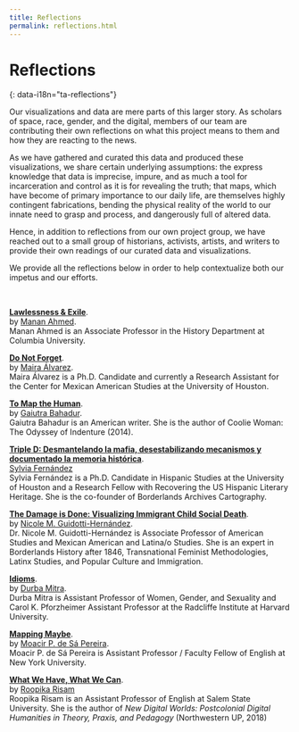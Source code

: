 ```yaml
---
title: Reflections
permalink: reflections.html
---
```


# Reflections
{: data-i18n="ta-reflections"}

Our visualizations and data are mere parts of this larger story. As scholars of space, race, gender, and the digital, members of our team are contributing their own reflections on what this project means to them and how they are reacting to the news.  

As we have gathered and curated this data and produced these visualizations, we share certain underlying assumptions: the express knowledge that data is imprecise, impure, and as much a tool for incarceration and control as it is for revealing the truth; that maps, which have become of primary importance to our daily life, are themselves highly contingent fabrications, bending the physical reality of the world to our innate need to grasp and process, and dangerously full of altered data.

Hence, in addition to reflections from our own project group, we have reached out to a small group of historians, activists, artists, and writers to provide their own readings of our curated data and visualizations. 

We provide all the reflections below in order to help contextualize both our impetus and our efforts.


<br>

**[Lawlessness & Exile]({{site.baseurl}}/reflections/manan_ahmed.html)**.  
by [Manan Ahmed](http://twitter.com/sepoy).   
Manan Ahmed is an Associate Professor in the History Department at Columbia University.

**[Do Not Forget]({{site.baseurl}}/reflections/maira_alvarez.html)**.  
by [Maira Álvarez](http://twitter.com/fronteriza956).   
Maira Álvarez is a Ph.D. Candidate and currently a Research Assistant for the Center for Mexican American Studies at the University of Houston.

**[To Map the Human]({{site.baseurl}}/reflections/gaiutra_bahadur.html)**.  
by [Gaiutra Bahadur](http://twitter.com/gbahadur).   
Gaiutra Bahadur is an American writer. She is the author of Coolie Woman: The Odyssey of Indenture (2014).

**[Triple D: Desmantelando la mafia, desestabilizando mecanismos y documentado la memoria histórica]({{site.baseurl}}/reflections/sylvia_fernandez.html)**.  
[Sylvia Fernández](https://www.hastac.org/u/sferna109)   
Sylvia Fernández is a Ph.D. Candidate in Hispanic Studies at the University of Houston and a Research Fellow with Recovering the US Hispanic Literary Heritage. She is the co-founder of Borderlands Archives Cartography.

**[The Damage is Done: Visualizing Immigrant Child Social Death]({{site.baseurl}}/reflections/guidotti_hernandez.html)**.  
by [Nicole M. Guidotti-Hernández](https://twitter.com/drnmgh).   
Dr. Nicole M. Guidotti-Hernández is Associate Professor of American Studies and Mexican American and Latina/o Studies. She is an expert in Borderlands History after 1846, Transnational Feminist Methodologies, Latinx Studies, and Popular Culture and Immigration.

**[Idioms]({{site.baseurl}}/reflections/durba_mitra.html)**.  
by [Durba Mitra](https://wgs.fas.harvard.edu/people/durba-mitra).   
Durba Mitra is Assistant Professor of Women, Gender, and Sexuality and Carol K. Pforzheimer Assistant Professor at the Radcliffe Institute at Harvard University.

**[Mapping Maybe]({{site.baseurl}}/reflections/moacir_p_de_sa_pereira.html)**.  
by [Moacir P. de Sá Pereira](http://twitter.com/muziejus).   
Moacir P. de Sá Pereira is Assistant Professor / Faculty Fellow of English at New York University.

**[What We Have, What We Can]({{site.baseurl}}/reflections/roopika_risam.html)**.  
by [Roopika Risam](http://roopikarisam.com)  
Roopika Risam is an Assistant Professor of English at Salem State University. She is the author of *New Digital Worlds: Postcolonial Digital Humanities in Theory, Praxis, and Pedagogy* (Northwestern UP, 2018)


<br>

